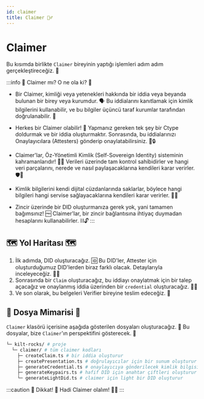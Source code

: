 ```yaml
---
id: claimer
title: Claimer 🦸‍♂️
---
```


# Claimer 

Bu kısımda birlikte `Claimer` bireyinin yaptığı işlemleri adım adım gerçekleştireceğiz. 🚀

:::info 🤔 Claimer mı? O ne ola ki? 🤔

- Bir Claimer, kimliği veya yetenekleri hakkında bir iddia veya beyanda bulunan bir birey veya kurumdur. 🗣️ Bu iddialarını kanıtlamak için kimlik bilgilerini kullanabilir, ve bu bilgiler üçüncü taraf kurumlar tarafından doğrulanabilir. 💪

- Herkes bir Claimer olabilir! 🙌 Yapmanız gereken tek şey bir Ctype doldurmak ve bir iddia oluşturmaktır. Sonrasında, bu iddialarınızı Onaylayıcılara (Attesters) gönderip onaylatabilirsiniz. 📝🔒

- Claimer'lar, Öz-Yönetimli Kimlik (Self-Sovereign Identity) sisteminin kahramanlarıdır! 🦸‍♀️ Verileri üzerinde tam kontrol sahibidirler ve hangi veri parçalarını, nerede ve nasıl paylaşacaklarına kendileri karar verirler. 🛡️🔐

- Kimlik bilgilerini kendi dijital cüzdanlarında saklarlar, böylece hangi bilgileri hangi servise sağlayacaklarına kendileri karar verirler. 💼🔏

- Zincir üzerinde bir DID oluşturmanıza gerek yok, yani tamamen bağımsınız! 🆓 Claimer'lar, bir zincir bağlantısına ihtiyaç duymadan hesaplarını kullanabilirler. ⛓️🔓
:::

## 🗺️ Yol Haritası 🗺️

1. İlk adımda, DID oluşturacağız. 🆔 Bu DID'ler, Attester için oluşturduğumuz DID'lerden biraz farklı olacak. Detaylarıyla inceleyeceğiz. 🕵️‍♀️
2. Sonrasında bir `Claim` oluşturacağız, bu iddiayı onaylatmak için bir talep açacağız ve onaylanmış iddia üzerinden bir `credential` oluşturacağız. 📜🔏
3. Ve son olarak, bu belgeleri Verifier bireyine teslim edeceğiz. 🤝

## 📂 Dosya Mimarisi 📂

`Claimer` klasörü içerisine aşağıda gösterilen dosyaları oluşturacağız. 📁 Bu dosyalar, bize `Claimer`'ın perspektifini gösterecek. 🎥

```bash
└─ kilt-rocks/ # proje
  └─ claimer/ # tüm claimer kodları
    ├─ createClaim.ts # bir iddia oluşturur
    ├─ createPresentation.ts # doğrulayıcılar için bir sunum oluşturur
    ├─ generateCredential.ts # onaylayıcıya gönderilecek kimlik bilgisi nesnesini oluşturur
    ├─ generateKeypairs.ts # hafif DID için anahtar çiftleri oluşturur
    └─ generateLightDid.ts # claimer için light bir DID oluşturur

```

:::caution 🚨 Dikkat! 🚨
Hadi Claimer olalım! 🎉🙌 
:::
